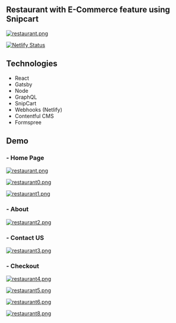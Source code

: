 ## Restaurant with E-Commerce feature using Snipcart

[![restaurant.png](https://i.postimg.cc/C5krYtGw/restaurant.png)](https://restaurant-ecommerce.netlify.app/)

[![Netlify Status](https://api.netlify.com/api/v1/badges/2bb72668-d0d2-4a3c-90bb-39a935176428/deploy-status)](https://app.netlify.com/sites/restaurant-ecommerce/deploys)

## Technologies

- React
- Gatsby
- Node
- GraphQL
- SnipCart
- Webhooks (Netlify)
- Contentful CMS
- Formspree


## Demo
<h3> - Home Page</h3>

[![restaurant.png](https://i.postimg.cc/C5krYtGw/restaurant.png)](https://restaurant-ecommerce.netlify.app/)

[![restaurant0.png](https://i.postimg.cc/rmdYZzz0/restaurant0.png)](https://restaurant-ecommerce.netlify.app/)

[![restaurant1.png](https://i.postimg.cc/zXT41L7T/restaurant1.png)](https://restaurant-ecommerce.netlify.app/)

<h3> - About </h3>

[![restaurant2.png](https://i.postimg.cc/432S1p4R/restaurant2.png)](https://restaurant-ecommerce.netlify.app/)

<h3> - Contact US </h3>

[![restaurant3.png](https://i.postimg.cc/xd1ZH62P/restaurant3.png)](https://restaurant-ecommerce.netlify.app/)

<h3> - Checkout </h3>

[![restaurant4.png](https://i.postimg.cc/gcC15yVY/restaurant4.png)](https://restaurant-ecommerce.netlify.app/)


[![restaurant5.png](https://i.postimg.cc/NG9WpCrJ/restaurant5.png)](https://restaurant-ecommerce.netlify.app/)


[![restaurant6.png](https://i.postimg.cc/rsr3szkX/restaurant6.png)](https://restaurant-ecommerce.netlify.app/)

[![restaurant8.png](https://i.postimg.cc/MTJTPfpX/restaurant8.png)](https://restaurant-ecommerce.netlify.app/)
